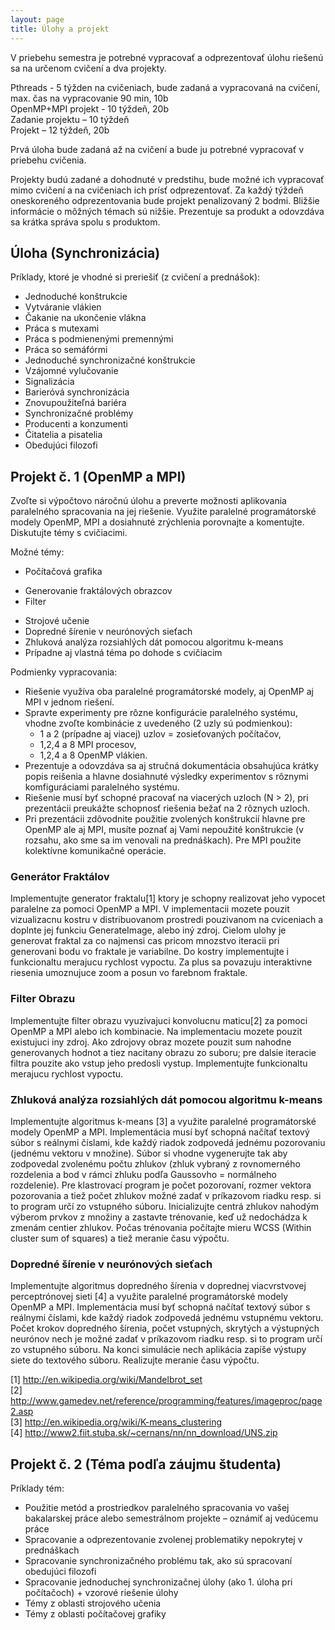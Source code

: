 ```yaml
---
layout: page
title: Úlohy a projekt
---
```


V priebehu semestra je potrebné vypracovať a odprezentovať úlohu riešenú sa na určenom cvičení a dva projekty.

Pthreads - 5 týžden na cvičeniach, bude zadaná a vypracovaná na cvičení, max. čas na vypracovanie 90 min, 10b  
OpenMP+MPI projekt - 10 týždeň, 20b  
Zadanie projektu – 10 týždeň  
Projekt – 12 týždeň, 20b  

Prvá úloha bude zadaná až na cvičení a bude ju potrebné vypracovať v priebehu cvičenia.

Projekty budú zadané a dohodnuté v predstihu, bude možné ich vypracovať mimo cvičení a na cvičeniach ich prísť odprezentovať. Za každý týždeň oneskoreného odprezentovania bude projekt penalizovaný 2 bodmi. Bližšie informácie o môžných témach sú nižšie. Prezentuje sa produkt a odovzdáva sa krátka správa spolu s produktom.


## Úloha (Synchronizácia)

Príklady, ktoré je vhodné si preriešiť (z cvičení a prednášok):

- Jednoduché konštrukcie
- Vytváranie vlákien
- Čakanie na ukončenie vlákna
- Práca s mutexami
- Práca s podmienenými premennými
- Práca so semáfórmi
- Jednoduché synchronizačné konštrukcie
- Vzájomné vylučovanie
- Signalizácia
- Barieróvá synchronizácia
- Znovupoužiteľná bariéra
- Synchronizačné problémy
- Producenti a konzumenti
- Čitatelia a pisatelia
- Obedujúci filozofi


## Projekt č. 1 (OpenMP a MPI)

Zvoľte si výpočtovo náročnú úlohu a preverte možnosti aplikovania paralelného spracovania na jej riešenie. Využite paralelné programátorské modely OpenMP, MPI a dosiahnuté zrýchlenia porovnajte a komentujte. Diskutujte témy s cvičiacimi.

Možné témy:

- Počítačová grafika
+ Generovanie fraktálových obrazcov
+ Filter
- Strojové učenie
- Dopredné šírenie v neurónových sieťach
- Zhluková analýza rozsiahlých dát pomocou algoritmu k-means
- Prípadne aj vlastná téma po dohode s cvičiacim

Podmienky vypracovania:

- Riešenie využíva oba paralelné programátorské modely, aj OpenMP aj MPI v jednom riešení.
- Spravte experimenty pre rôzne konfigurácie paralelného systému, vhodne zvoľte kombinácie z uvedeného (2 uzly sú podmienkou):
  - 1 a 2 (prípadne aj viacej) uzlov = zosieťovaných počítačov,
  - 1,2,4 a 8 MPI procesov,
  - 1,2,4 a 8 OpenMP vlákien.
- Prezentuje a odovzdáva sa aj stručná dokumentácia obsahujúca krátky popis reišenia a hlavne dosiahnuté výsledky experimentov s rôznymi komfiguráciami paralelného systému.
- Riešenie musí byť schopné pracovať na viacerých uzloch (N > 2), pri prezentácii preukážte schopnosť riešenia bežať na 2 rôznych uzloch.
- Pri prezentácii zdôvodnite použitie zvolených konštrukcií hlavne pre OpenMP ale aj MPI, musíte poznať aj Vami nepoužité konštrukcie (v rozsahu, ako sme sa im venovali na prednáškach). Pre MPI použite kolektívne komunikačné operácie.




### Generátor Fraktálov

Implementujte generator fraktalu[1] ktory je schopny realizovat jeho vypocet paralelne za pomoci OpenMP a MPI. V implementacii mozete pouzit vizualizacnu kostru v distribuovanom prostredi pouzivanom na cviceniach a doplnte jej funkciu GenerateImage, alebo iný zdroj. Cielom ulohy je generovat fraktal za co najmensi cas pricom mnozstvo iteracii pri generovani bodu vo fraktale je variabilne. Do kostry implementujte i funkcionaltu merajucu rychlost vypoctu. Za plus sa povazuju interaktivne riesenia umoznujuce zoom a posun vo farebnom fraktale.

###  Filter Obrazu

Implementujte filter obrazu vyuzivajuci konvolucnu maticu[2] za pomoci OpenMP a MPI alebo ich kombinacie. Na implementaciu mozete pouzit existujuci iny zdroj. Ako zdrojovy obraz mozete pouzit sum nahodne generovanych hodnot a tiez nacitany obrazu zo suboru; pre dalsie iteracie filtra pouzite ako vstup jeho predosli vystup. Implementujte funkcionaltu merajucu rychlost vypoctu.

### Zhluková analýza rozsiahlých dát pomocou algoritmu k-means

Implementujte algoritmus k-means [3] a využite paralelné programátorské modely OpenMP a MPI. Implementácia musí byť schopná načítať textový súbor s reálnymi číslami, kde každý riadok zodpovedá jednému pozorovaniu (jednému vektoru v množine). Súbor si vhodne vygenerujte tak aby zodpovedal zvolenému počtu zhlukov (zhluk vybraný z rovnomerného rozdelenia a bod v rámci zhluku podľa Gaussovho = normálneho rozdelenie). Pre klastrovací program je počet pozorovaní, rozmer vektora pozorovania a tiež počet zhlukov možné zadať v príkazovom riadku resp. si to program určí zo vstupného súboru. Inicializujte centrá zhlukov nahodým výberom prvkov z množiny a zastavte trénovanie, keď už nedochádza k zmenám centier zhlukov. Počas trénovania počítajte mieru WCSS (Within cluster sum of squares) a tiež meranie času výpočtu.

### Dopredné šírenie v neurónových sieťach

Implementujte algoritmus dopredného šírenia v doprednej viacvrstvovej perceptrónovej sieti [4] a využite paralelné programátorské modely OpenMP a MPI. Implementácia musí byť schopná načítať textový súbor s reálnymi číslami, kde každý riadok zodpovedá jednému vstupnému vektoru. Počet krokov dopredného šírenia, počet vstupných, skrytých a výstupných neurónov nech je možné zadať v príkazovom riadku resp. si to program určí zo vstupného súboru. Na konci simulácie nech aplikácia zapíše výstupy siete do textového súboru. Realizujte meranie času výpočtu.

[1] http://en.wikipedia.org/wiki/Mandelbrot_set  
[2] http://www.gamedev.net/reference/programming/features/imageproc/page2.asp  
[3] http://en.wikipedia.org/wiki/K-means_clustering  
[4] http://www2.fiit.stuba.sk/~cernans/nn/nn_download/UNS.zip  


## Projekt č. 2 (Téma podľa záujmu študenta)

Príklady tém:

- Použitie metód a prostriedkov paralelného spracovania vo vašej bakalarskej práce alebo semestrálnom projekte – oznámiť aj vedúcemu práce
- Spracovanie a odprezentovanie zvolenej problematiky nepokrytej v prednáškach
- Spracovanie synchronizačného problému tak, ako sú spracovaní obedujúci filozofi
- Spracovanie jednoduchej synchronizačnej úlohy (ako 1. úloha pri počítačoch) + vzorové riešenie úlohy
- Témy z oblasti strojového učenia
- Témy z oblasti počítačovej grafiky
